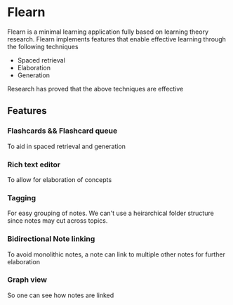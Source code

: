 # Flearn

Flearn is a minimal learning application fully based on learning theory research.
Flearn implements features that enable effective learning through the following techniques

- Spaced retrieval
- Elaboration
- Generation

Research has proved that the above techniques are effective

## Features

### Flashcards && Flashcard queue

To aid in spaced retrieval and generation

### Rich text editor

To allow for elaboration of concepts

### Tagging

For easy grouping of notes. We can't use a heirarchical folder structure since notes may cut across topics.

### Bidirectional Note linking

To avoid monolithic notes, a note can link to multiple other notes for further elaboration

### Graph view

So one can see how notes are linked
